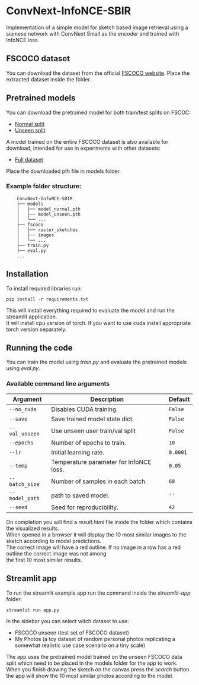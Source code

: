 # ConvNext-InfoNCE-SBIR

Implementation of a simple model for sketch based image retrieval using a siamese network with ConvNext Small as the encoder
and trained with InfoNCE loss.

## FSCOCO dataset
You can download the dataset from the official [FSCOCO website](https://fscoco.github.io).
Place the extracted dataset inside the folder.
## Pretrained models
You can download the pretrained model for both train/test splits on FSCOC:
- [Normal split](https://drive.google.com/file/d/1-5SpB2leTu94aEbNH3nqJ8zXr8LPn8P7/view?usp=sharing)
- [Unseen split](https://drive.google.com/file/d/1-QBHl_-69NcBqtxgE4XGawUrW3Vq7u_w/view?usp=sharing)

A model trained on the entire FSCOCO dataset is also available for download,
intended for use in experiments with other datasets:
- [Full dataset](https://drive.google.com/file/d/1bothsxqYq2wODBZEiv-HCC2cMa3hGGaM/view?usp=sharing)

Place the downloaded pth file in models folder.

### Example folder structure:
```
    ConvNext-InfoNCE-SBIR
    ├── models
    │   ├── model_normal.pth
    │   ├── model_unseen.pth
    │   └── ...
    ├── fscoco
    │   ├── raster_sketches
    │   ├── images
    │   └── ...
    ├── train.py
    ├── eval.py
    ...
```

## Installation

To install required libraries run:

```
pip install -r requirements.txt
```
This will install everything required to evaluate the model and run the streamlit application. \
It will install cpu version of torch. If you want to use cuda install appropriate torch version separately.


## Running the code

You can train the model using *train.py* and evaluate the pretrained models using *eval.py*. 

### Available command line arguments
| Argument       | Description                             | Default  |
|----------------|-----------------------------------------|----------|
| `--no_cuda`    | Disables CUDA training.                 | `False`  |
| `--save`       | Save trained model state dict.          | `False`  |
| `--val_unseen` | Use unseen user train/val split         | `False`  |
| `--epochs`     | Number of epochs to train.              | `10`     |
| `--lr`         | Initial learning rate.                  | `0.0001` |
| `--temp`       | Temperature parameter for InfoNCE loss. | `0.05`   |
| `--batch_size` | Number of samples in each batch.        | `60`     |
| `--model_path` | path to saved model.                    | `''`     |
| `--seed`       | Seed for reproducibility.               | `42`     |

On completion you will find a *result.html* file inside the folder which contains the visualized results. \
When opened in a browser it will display the 10 most similar images to the sketch according to model predictions. \
The correct image will have a red outline. If no image in a row has a red outline the correct image was not among \
the first 10 most similar results.


## Streamlit app
To run the streamlit example app run the command inside the *streamlit-app* folder:
```
streamlit run app.py
```
In the sidebar you can select witch dataset to use: 
- FSCOCO unseen (test set of FSCOCO dataset)
- My Photos (a toy dataset of random personal photos replicating a somewhat realistic use case scenario on a tiny scale)


The app uses the pretrained model trained on the unseen FSCOCO data split which need to be
placed in the models folder for the app to work.\
When you finish drawing the sketch on the canvas press the *search* button the app will show the 10 most 
similar photos according to the model.

